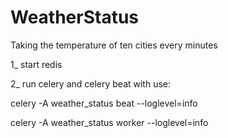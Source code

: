 # WeatherStatus
Taking the temperature of ten cities every minutes

1_ start redis

2_ run celery and celery beat with use:

celery -A weather_status beat --loglevel=info

celery -A weather_status worker --loglevel=info
